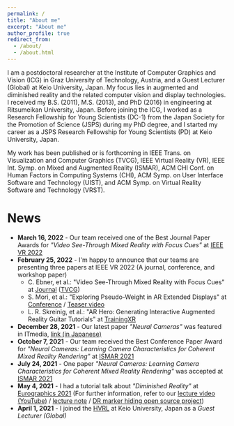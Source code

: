 ```yaml
---
permalink: /
title: "About me"
excerpt: "About me"
author_profile: true
redirect_from: 
  - /about/
  - /about.html
---
```


I am a postdoctoral researcher at the Institute of Computer Graphics and Vision (ICG) in Graz University of Technology, Austria, and a Guest Lecturer (Global) at Keio University, Japan. My focus lies in augmented and diminished reality and the related computer vision and display technologies. I received my B.S. (2011), M.S. (2013), and PhD (2016) in engineering at Ritsumeikan University, Japan. Before joining the ICG, I worked as a Research Fellowship for Young Scientists (DC-1) from the Japan Society for the Promotion of Science (JSPS) during my PhD degree, and I started my career as a JSPS Research Fellowship for Young Scientists (PD) at Keio University, Japan.

My work has been published or is forthcoming in IEEE Trans. on Visualization and Computer Graphics (TVCG), IEEE Virtual Reality (VR), IEEE Int. Symp. on Mixed and Augmented Reality (ISMAR), ACM CHI Conf. on Human Factors in Computing Systems (CHI), ACM Symp. on User Interface Software and Technology (UIST), and ACM Symp. on Virtual Reality Software and Technology (VRST).

# News
* **March 16, 2022** - Our team received one of the Best Journal Paper Awards for _"Video See-Through Mixed Reality with Focus Cues"_ at [IEEE VR 2022](https://ieeevr.org/2022/awards/conference-awards/#journal-best)
* **February 25, 2022** - I'm happy to announce that our teams are presenting three papers at IEEE VR 2022 (A journal, conference, and workshop paper)
  * C. Ebner, et al.: "Video See-Through Mixed Reality with Focus Cues" at [Journal](https://ieeevr.org/2022/program/papers/#1.1) ([TVCG](https://ieeexplore.ieee.org/document/9714124))
  * S. Mori, et al.: "Exploring Pseudo-Weight in AR Extended Displays" at [Conference](https://ieeevr.org/2022/program/papers/#2.7) / [Teaser video](https://youtu.be/XeF6Mro8D_o)
  * L. R. Skreinig, et al.: "AR Hero: Generating Interactive Augmented Reality Guitar Tutorials" at [TrainingXR](https://sites.google.com/view/trainingxrieeevr2022)
* **December 28, 2021** - Our latest paper _"Neural Cameras"_ was featured in ITmedia, [link (in Japanese)](https://www.itmedia.co.jp/news/articles/2112/28/news046.html)
* **October 7, 2021** - Our team received the Best Conference Paper Award for _"Neural Cameras: Learning Camera Characteristics for Coherent Mixed Reality Rendering"_ at [ISMAR 2021](https://ismar21.org/program/awards/)
* **July 24, 2021** - One paper _"Neural Cameras: Learning Camera Characteristics for Coherent Mixed Reality Rendering"_ was accepted at [ISMAR 2021](https://ismar21.org/program/accepted-papers#session13)
* **May 4, 2021** - I had a tutorial talk about _"Diminished Reality"_ at [Eurographics 2021](https://conferences.eg.org/eg2021/program/tutorials/) (For further information, refer to our [lecture video (YouTube)](https://youtu.be/RIr28JDuveA) / [lecture note](https://diglib.eg.org/handle/10.2312/egt20211036) / [DR marker hiding open source project](https://github.com/Mugichoko445/DRMarkerHiding))
* **April 1, 2021** - I joined the [HVRL](http://hvrl.ics.keio.ac.jp/) at Keio University, Japan as a _Guest Lecturer (Global)_
